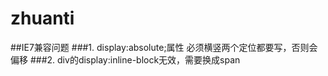 # zhuanti
##IE7兼容问题
###1. display:absolute;属性 必须横竖两个定位都要写，否则会偏移
###2. div的display:inline-block无效，需要换成span
